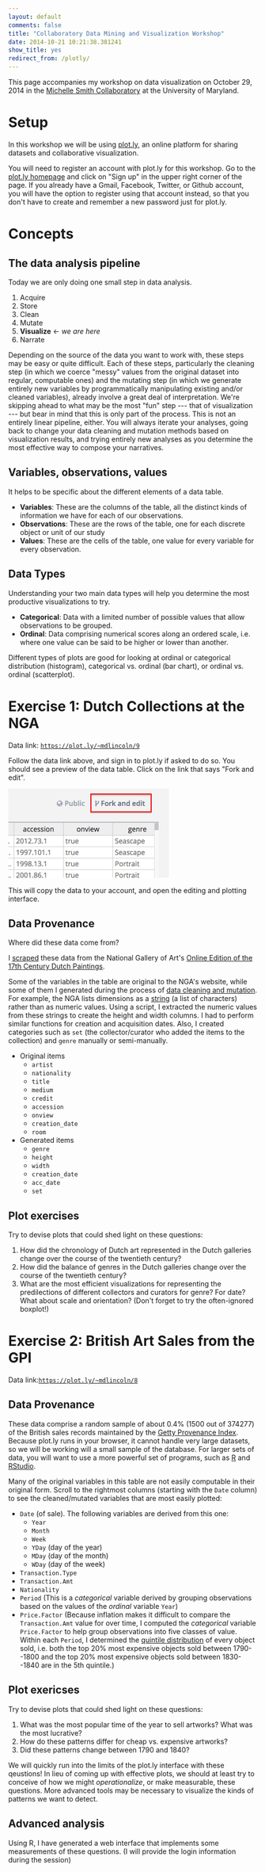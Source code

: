 ```yaml
---
layout: default
comments: false
title: "Collaboratory Data Mining and Visualization Workshop"
date: 2014-10-21 10:21:38.381241
show_title: yes
redirect_from: /plotly/
---
```


<aside>This page accompanies my workshop on data visualization on October 29, 2014 in the <a href="http://michellesmithcollaboratory.umd.edu/event/data-mining-and-visualization-workshop-matthew-lincoln">Michelle Smith Collaboratory</a> at the University of Maryland.</aside>

# Setup

[plot.ly]: http://plot.ly

In this workshop we will be using [plot.ly], an online platform for sharing datasets and collaborative visualization.

You will need to register an account with plot.ly for this workshop.
Go to the [plot.ly homepage][plot.ly] and click on "Sign up" in the upper right corner of the page.
If you already have a Gmail, Facebook, Twitter, or Github account, you will have the option to register using that account instead, so that you don't have to create and remember a new password just for plot.ly.

# Concepts

## The data analysis pipeline

Today we are only doing one small step in data analysis.

1. Acquire
2. Store
2. Clean
3. Mutate
3. **Visualize** <- *we are here*
4. Narrate

Depending on the source of the data you want to work with, these steps may be easy or quite difficult.
Each of these steps, particularly the cleaning step (in which we coerce "messy" values from the original dataset into regular, computable ones) and the mutating step (in which we generate entirely new variables by programmatically manipulating existing and/or cleaned variables), already involve a great deal of interpretation.
We're skipping ahead to what may be the most "fun" step --- that of visualization --- but bear in mind that this is only part of the process.
This is not an entirely linear pipeline, either.
You will always iterate your analyses, going back to change your data cleaning and mutation methods based on visualization results, and trying entirely new analyses as you determine the most effective way to compose your narratives.

## Variables, observations, values

It helps to be specific about the different elements of a data table.

- **Variables**: These are the columns of the table, all the distinct kinds of information we have for each of our observations.
- **Observations**: These are the rows of the table, one for each discrete object or unit of our study
- **Values**: These are the cells of the table, one value for every variable for every observation.

## Data Types

Understanding your two main data types will help you determine the most productive visualizations to try.

- **Categorical**: Data with a limited number of possible values that allow observations to be grouped.
- **Ordinal**: Data comprising numerical scores along an ordered scale, i.e. where one value can be said to be higher or lower than another.

Different types of plots are good for looking at ordinal or categorical distribution (histogram), categorical vs. ordinal (bar chart), or ordinal vs. ordinal (scatterplot).

# Exercise 1: Dutch Collections at the NGA

Data link: [`https://plot.ly/~mdlincoln/9`](https://plot.ly/~mdlincoln/9)

Follow the data link above, and sign in to plot.ly if asked to do so.
You should see a preview of the data table.
Click on the link that says "Fork and edit".

![Fork and edit button in plot.ly](/assets/images-display/plotly_fork.png)

This will copy the data to your account, and open the editing and plotting interface.

## Data Provenance

Where did these data come from?

I [scraped](http://en.wikipedia.org/wiki/Web_scraping) these data from the National Gallery of Art's [Online Edition of the 17th Century Dutch Paintings](http://www.nga.gov/content/ngaweb/research/online-editions/17th-century-dutch-paintings.html).

Some of the variables in the table are original to the NGA's website, while some of them I generated during the process of [data cleaning and mutation](http://en.wikipedia.org/wiki/Data_cleansing).
For example, the NGA lists dimensions as a [string](http://en.wikipedia.org/wiki/String_(computer_science)) (a list of characters) rather than as numeric values.
Using a script, I extracted the numeric values from these strings to create the height and width columns.
I had to perform similar functions for creation and acquisition dates.
Also, I created categories such as `set` (the collector/curator who added the items to the collection) and `genre` manually or semi-manually.

- Original items
    - `artist`
    - `nationality`
    - `title`
    - `medium`
    - `credit`
    - `accession`
    - `onview`
    - `creation_date`
    - `room`
- Generated items
    - `genre`
    - `height`
    - `width`
    - `creation_date`
    - `acc_date`
    - `set`


## Plot exercises

Try to devise plots that could shed light on these questions:

1. How did the chronology of Dutch art represented in the Dutch galleries change over the course of the twentieth century?
2. How did the balance of genres in the Dutch galleries change over the course of the twentieth century?
3. What are the most efficient visualizations for representing the predilections of different collectors and curators for genre? For date? What about scale and orientation? (Don't forget to try the often-ignored boxplot!)

# Exercise 2: British Art Sales from the GPI

Data link:[`https://plot.ly/~mdlincoln/8`](https://plot.ly/~mdlincoln/8)

## Data Provenance

These data comprise a random sample of about 0.4% (1500 out of 374277) of the British sales records maintained by the [Getty Provenance Index](http://www.getty.edu/research/tools/provenance/index.html).
Because plot.ly runs in your browser, it cannot handle very large datasets, so we will be working will a small sample of the database.
For larger sets of data, you will want to use a more powerful set of programs, such as [R](http://www.r-project.org/) and [RStudio](http://www.rstudio.com/).

Many of the original variables in this table are not easily computable in their original form.
Scroll to the rightmost columns (starting with the `Date` column) to see the cleaned/mutated variables that are most easily plotted:

- `Date` (of sale). The following variables are derived from this one:
    - `Year`
    - `Month`
    - `Week`
    - `YDay` (day of the year)
    - `MDay` (day of the month)
    - `WDay` (day of the week)
- `Transaction.Type`
- `Transaction.Amt`
- `Nationality`
- `Period` (This is a *categorical* variable derived by grouping observations based on the values of the *ordinal* variable `Year`)
- `Price.Factor` (Because inflation makes it difficult to compare the `Transaction.Amt` value for over time, I computed the *categorical* variable `Price.Factor` to help group observations into five classes of value. Within each `Period`, I determined the [quintile distribution](http://en.wiktionary.org/wiki/quintile) of every object sold, i.e. both the top 20% most expensive objects sold between 1790--1800 and the top 20% most expensive objects sold between 1830--1840 are in the 5th quintile.)

## Plot exericses

Try to devise plots that could shed light on these questions:

1. What was the most popular time of the year to sell artworks? What was the most lucrative?
2. How do these patterns differ for cheap vs. expensive artworks?
2. Did these patterns change between 1790 and 1840?

We will quickly run into the limits of the plot.ly interface with these qeustions!
In lieu of coming up with effective plots, we should at least try to conceive of how we might *operationalize*, or make measurable, these questions.
More advanced tools may be necessary to visualize the kinds of patterns we want to detect.

## Advanced analysis

Using R, I have generated a web interface that implements some measurements of these questions. (I will provide the login information during the session)

